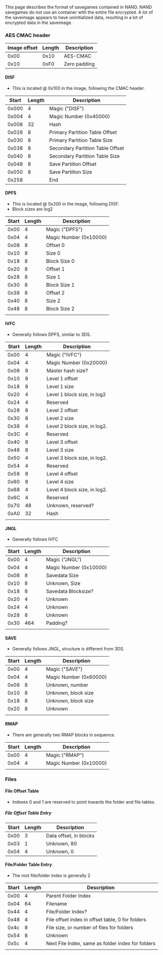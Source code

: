 This page describes the format of savegames contained in NAND. NAND
savegames do not use an container with the entire file encrypted. A lot
of the saveimage appears to have uninitialized data, resulting in a lot
of encrypted data in the saveimage.

### AES CMAC header

| Image offset | Length | Description  |
| ------------ | ------ | ------------ |
| 0x00         | 0x10   | AES-CMAC     |
| 0x10         | 0xF0   | Zero padding |

#### DISF

  - This is located @ 0x100 in the image, following the CMAC header.

| Start | Length | Description                      |
| ----- | ------ | -------------------------------- |
| 0x000 | 4      | Magic ("DISF")                   |
| 0x004 | 4      | Magic Number (0x40000)           |
| 0x008 | 32     | Hash                             |
| 0x028 | 8      | Primary Partition Table Offset   |
| 0x030 | 8      | Primary Partition Table Size     |
| 0x038 | 8      | Secondary Partition Table Offset |
| 0x040 | 8      | Secondary Partition Table Size   |
| 0x048 | 8      | Save Partition Offset            |
| 0x050 | 8      | Save Partition Size              |
| 0x258 |        | End                              |

#### DPFS

  - This is located @ 0x200 in the image, following DISF.
  - Block sizes are log2

| Start | Length | Description            |
| ----- | ------ | ---------------------- |
| 0x00  | 4      | Magic ("DPFS")         |
| 0x04  | 4      | Magic Number (0x10000) |
| 0x08  | 8      | Offset 0               |
| 0x10  | 8      | Size 0                 |
| 0x18  | 8      | Block Size 0           |
| 0x20  | 8      | Offset 1               |
| 0x28  | 8      | Size 1                 |
| 0x30  | 8      | Block Size 1           |
| 0x38  | 8      | Offset 2               |
| 0x40  | 8      | Size 2                 |
| 0x48  | 8      | Block Size 2           |
|       |        |                        |

#### IVFC

  - Generally follows DPFS, similar to 3DS.

| Start | Length | Description                  |
| ----- | ------ | ---------------------------- |
| 0x00  | 4      | Magic ("IVFC")               |
| 0x04  | 4      | Magic Number (0x20000)       |
| 0x08  | 8      | Master hash size?            |
| 0x10  | 8      | Level 1 offset               |
| 0x18  | 8      | Level 1 size                 |
| 0x20  | 4      | Level 1 block size, in log2  |
| 0x24  | 4      | Reserved                     |
| 0x28  | 8      | Level 2 offset               |
| 0x30  | 8      | Level 2 size                 |
| 0x38  | 4      | Level 2 block size, in log2. |
| 0x3C  | 4      | Reserved                     |
| 0x40  | 8      | Level 3 offset               |
| 0x48  | 8      | Level 3 size                 |
| 0x50  | 4      | Level 3 block size, in log2. |
| 0x54  | 4      | Reserved                     |
| 0x58  | 8      | Level 4 offset               |
| 0x60  | 8      | Level 4 size                 |
| 0x68  | 4      | Level 4 block size, in log2. |
| 0x6C  | 4      | Reserved                     |
| 0x70  | 48     | Unknown, reserved?           |
| 0xA0  | 32     | Hash                         |
|       |        |                              |

#### JNGL

  - Generally follows IVFC

| Start | Length | Description            |
| ----- | ------ | ---------------------- |
| 0x00  | 4      | Magic ("JNGL")         |
| 0x04  | 4      | Magic Number (0x10000) |
| 0x08  | 8      | Savedata Size          |
| 0x10  | 8      | Unknown, Size          |
| 0x18  | 8      | Savedata Blocksize?    |
| 0x20  | 4      | Unknown                |
| 0x24  | 4      | Unknown                |
| 0x28  | 8      | Unknown                |
| 0x30  | 464    | Padding?               |
|       |        |                        |

#### SAVE

  - Generally follows JNGL, structure is different from 3DS.

| Start | Length | Description            |
| ----- | ------ | ---------------------- |
| 0x00  | 4      | Magic ("SAVE")         |
| 0x04  | 4      | Magic Number (0x60000) |
| 0x08  | 8      | Unknown, number        |
| 0x10  | 8      | Unknown, block size    |
| 0x18  | 8      | Unknown, block size    |
| 0x20  | 8      | Unknown                |
|       |        |                        |

#### RMAP

  - There are generally two RMAP blocks in sequence.

| Start | Length | Description            |
| ----- | ------ | ---------------------- |
| 0x00  | 4      | Magic ("RMAP")         |
| 0x04  | 4      | Magic Number (0x10000) |
|       |        |                        |

### Files

#### File Offset Table

  - Indexes 0 and 1 are reserved to point towards the folder and file
    tables.

##### File Offset Table Entry

| Start | Length | Description            |
| ----- | ------ | ---------------------- |
| 0x00  | 3      | Data offset, in blocks |
| 0x03  | 1      | Unknown, 80            |
| 0x04  | 4      | Unknown, 0             |

#### File/Folder Table Entry

  - The root file/folder index is generally 2

| Start | Length | Description                                       |
| ----- | ------ | ------------------------------------------------- |
| 0x00  | 4      | Parent Folder Index                               |
| 0x04  | 64     | Filename                                          |
| 0x44  | 4      | File/Folder Index?                                |
| 0x48  | 4      | File offset index in offset table, 0 for folders  |
| 0x4c  | 8      | File size, or number of files for folders         |
| 0x54  | 8      | Unknown                                           |
| 0x5c  | 4      | Next File Index, same as folder index for folders |
|       |        |                                                   |
